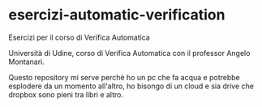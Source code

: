 # esercizi-automatic-verification
Esercizi per il corso di Verifica Automatica

Università di Udine, corso di Verifica Automatica con il professor Angelo Montanari.

Questo repository mi serve perchè ho un pc che fa acqua e potrebbe esplodere da un momento all'altro, ho bisongo di un cloud e sia drive che dropbox sono pieni tra libri e altro.
